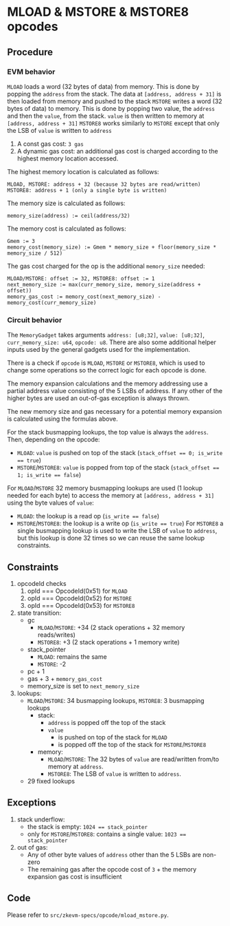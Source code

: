 # MLOAD & MSTORE & MSTORE8 opcodes

## Procedure

### EVM behavior

`MLOAD` loads a word (32 bytes of data) from memory. This is done by popping the `address` from the stack. The data at `[address, address + 31]` is then loaded from memory and pushed to the stack
`MSTORE` writes a word (32 bytes of data) to memory. This is done by popping two value, the `address` and then the `value`, from the stack. `value` is then written to memory at `[address, address + 31]`
`MSTORE8` works similarly to `MSTORE` except that only the LSB of `value` is written to `address`

1. A const gas cost: `3 gas`
2. A dynamic gas cost: an additional gas cost is charged according to the highest memory location accessed.

The highest memory location is calculated as follows:

```
MLOAD, MSTORE: address + 32 (because 32 bytes are read/written)
MSTORE8: address + 1 (only a single byte is written)
```

The memory size is calculated as follows:

```
memory_size(address) := ceil(address/32)
```

The memory cost is calculated as follows:

```
Gmem := 3
memory_cost(memory_size) := Gmem * memory_size + floor(memory_size * memory_size / 512)
```

The gas cost charged for the op is the additional `memory_size` needed:

```
MLOAD/MSTORE: offset := 32, MSTORE8: offset := 1
next_memory_size := max(curr_memory_size, memory_size(address + offset))
memory_gas_cost := memory_cost(next_memory_size) - memory_cost(curr_memory_size)
```

### Circuit behavior

The `MemoryGadget` takes arguments `address: [u8;32]`, `value: [u8;32]`, `curr_memory_size: u64`, `opcode: u8`. There are also some additional helper inputs used by the general gadgets used for the implementation.

There is a check if `opcode` is `MLOAD`, `MSTORE` or `MSTORE8`, which is used to change some operations so the correct logic for each opcode is done.

The memory expansion calculations and the memory addressing use a partial address value consisting of the 5 LSBs of address. If any other of the higher bytes are used an out-of-gas exception is always thrown.

The new memory size and gas necessary for a potential memory expansion is calculated using the formulas above.

For the stack busmapping lookups, the top value is always the `address`. Then, depending on the opcode:

- `MLOAD`: `value` is pushed on top of the stack (`stack_offset == 0; is_write == true`)
- `MSTORE`/`MSTORE8`: `value` is popped from top of the stack (`stack_offset == 1; is_write == false`)

For `MLOAD`/`MSTORE` 32 memory busmapping lookups are used (1 lookup needed for each byte) to access the memory at `[address, address + 31]` using the byte values of `value`:

- `MLOAD`: the lookup is a read op (`is_write == false`)
- `MSTORE`/`MSTORE8`: the lookup is a write op (`is_write == true`)
  For `MSTORE8` a single busmapping lookup is used to write the LSB of `value` to `address`, but this lookup is done 32 times so we can reuse the same lookup constraints.

## Constraints

1. opcodeId checks
   1. opId === OpcodeId(0x51) for `MLOAD`
   2. opId === OpcodeId(0x52) for `MSTORE`
   3. opId === OpcodeId(0x53) for `MSTORE8`
2. state transition:
   - gc
     - `MLOAD`/`MSTORE`:  +34 (2 stack operations + 32 memory reads/writes)
     - `MSTORE8`: +3 (2 stack operations + 1 memory write)
   - stack_pointer
     - `MLOAD`: remains the same
     - `MSTORE`: -2
   - pc + 1
   - gas + 3 + `memory_gas_cost`
   - memory_size is set to `next_memory_size`
3. lookups:
   - `MLOAD`/`MSTORE`: 34 busmapping lookups, `MSTORE8`: 3 busmapping lookups
     - stack:
       - `address` is popped off the top of the stack
       - `value`
         - is pushed on top of the stack for `MLOAD`
         - is popped off the top of the stack for `MSTORE`/`MSTORE8`
     - memory:
       - `MLOAD`/`MSTORE`: The 32 bytes of `value` are read/written from/to memory at `address`.
       - `MSTORE8`: The LSB of `value` is written to `address`.
   - 29 fixed lookups

## Exceptions

1. stack underflow:
   - the stack is empty: `1024 == stack_pointer`
   - only for `MSTORE`/`MSTORE8`: contains a single value: `1023 == stack_pointer`
2. out of gas:
   - Any of other byte values of `address` other than the 5 LSBs are non-zero
   - The remaining gas after the opcode cost of `3` + the memory expansion gas cost is insufficient

## Code

Please refer to `src/zkevm-specs/opcode/mload_mstore.py`.
